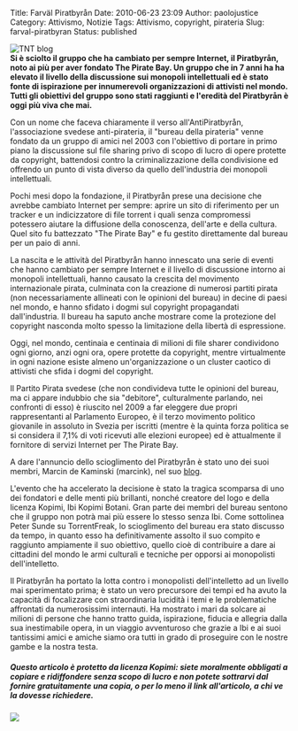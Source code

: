 Title: Farväl Piratbyrån
Date: 2010-06-23 23:09
Author: paolojustice
Category: Attivismo, Notizie
Tags: Attivismo, copyright, pirateria
Slug: farval-piratbyran
Status: published

![TNT blog](http://blog.tntvillage.scambioetico.org/wp-content/uploads/2010/06/Piratbyran-bye.jpg)  
**Si è sciolto il gruppo che ha cambiato per sempre Internet, il Piratbyrån, noto ai più per aver fondato The Pirate Bay. Un gruppo che in 7 anni ha ha elevato il livello della discussione sui monopoli intellettuali ed è stato fonte di ispirazione per innumerevoli organizzazioni di attivisti nel mondo. Tutti gli obiettivi del gruppo sono stati raggiunti e l'eredità del Piratbyrån è oggi più viva che mai.**

**<!--more-->**

Con un nome che faceva chiaramente il verso all'AntiPiratbyrån, l'associazione svedese anti-pirateria, il "bureau della pirateria" venne fondato da un gruppo di amici nel 2003 con l'obiettivo di portare in primo piano la discussione sul file sharing privo di scopo di lucro di opere protette da copyright, battendosi contro la criminalizzazione della condivisione ed offrendo un punto di vista diverso da quello dell'industria dei monopoli intellettuali.

Pochi mesi dopo la fondazione, il Piratbyrån prese una decisione che avrebbe cambiato Internet per sempre: aprire un sito di riferimento per un tracker e un indicizzatore di file torrent i quali senza compromessi potessero aiutare la diffusione della conoscenza, dell'arte e della cultura. Quel sito fu battezzato "The Pirate Bay" e fu gestito direttamente dal bureau per un paio di anni.

La nascita e le attività del Piratbyrån hanno innescato una serie di eventi che hanno cambiato per sempre Internet e il livello di discussione intorno ai monopoli intellettuali, hanno causato la crescita del movimento internazionale pirata, culminata con la creazione di numerosi partiti pirata (non necessariamente allineati con le opinioni del bureau) in decine di paesi nel mondo, e hanno sfidato i dogmi sul copyright propagandati dall'industria. Il bureau ha saputo anche mostrare come la protezione del copyright nasconda molto spesso la limitazione della libertà di espressione.

Oggi, nel mondo, centinaia e centinaia di milioni di file sharer condividono ogni giorno, anzi ogni ora, opere protette da copyright, mentre virtualmente in ogni nazione esiste almeno un'organizzazione o un cluster caotico di attivisti che sfida i dogmi del copyright.

Il Partito Pirata svedese (che non condivideva tutte le opinioni del bureau, ma ci appare indubbio che sia "debitore", culturalmente parlando, nei confronti di esso) è riuscito nel 2009 a far eleggere due propri rappresentanti al Parlamento Europeo, è il terzo movimento politico giovanile in assoluto in Svezia per iscritti (mentre è la quinta forza politica se si considera il 7,1% di voti ricevuti alle elezioni europee) ed è attualmente il fornitore di servizi Internet per The Pirate Bay.

A dare l'annuncio dello scioglimento del Piratbyrån è stato uno dei suoi membri, Marcin de Kaminski (marcink), nel suo [blog](http://dekaminski.se/2010/06/nu-finns-inte-piratbyran-mer/).

L'evento che ha accelerato la decisione è stato la tragica scomparsa di uno dei fondatori e delle menti più brillanti, nonché creatore del logo e della licenza Kopimi, Ibi Kopimi Botani. Gran parte dei membri del bureau sentono che il gruppo non potrà mai più essere lo stesso senza Ibi. Come sottolinea Peter Sunde su TorrentFreak, lo scioglimento del bureau era stato discusso da tempo, in quanto esso ha definitivamente assolto il suo compito e raggiunto ampiamente il suo obiettivo, quello cioè di contribuire a dare ai cittadini del mondo le armi culturali e tecniche per opporsi ai monopolisti dell'intelletto.

Il Piratbyrån ha portato la lotta contro i monopolisti dell'intelletto ad un livello mai sperimentato prima; è stato un vero precursore dei tempi ed ha avuto la capacità di focalizzare con straordinaria lucidità i temi e le problematiche affrontati da numerosissimi internauti. Ha mostrato i mari da solcare ai milioni di persone che hanno tratto guida, ispirazione, fiducia e allegria dalla sua inestimabile opera, in un viaggio avventuroso che grazie a Ibi e ai suoi tantissimi amici e amiche siamo ora tutti in grado di proseguire con le nostre gambe e la nostra testa.

##### ***Questo articolo è protetto da licenza Kopimi: siete moralmente obbligati a copiare e ridiffondere senza scopo di lucro e non potete sottrarvi dal fornire gratuitamente una copia, o per lo meno il link all'articolo, a chi ve la dovesse richiedere.***

![](http://www.kopimi.com/kopimi/k/kopimi_gay.gif)

